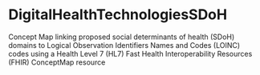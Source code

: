 # DigitalHealthTechnologiesSDoH
Concept Map linking proposed social determinants of health (SDoH) domains to Logical Observation Identifiers Names and Codes (LOINC) codes using a Health Level 7 (HL7) Fast Health Interoperability Resources (FHIR) ConceptMap resource
